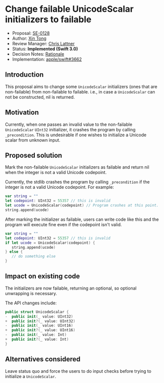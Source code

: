 # Change failable UnicodeScalar initializers to failable

* Proposal: [SE-0128](0128-unicodescalar-failable-initializer.md)
* Author: [Xin Tong](https://github.com/trentxintong)
* Review Manager: [Chris Lattner](https://github.com/lattner)
* Status: **Implemented (Swift 3.0)**
* Decision Notes: [Rationale](https://forums.swift.org/t/accepted-se-0128-change-failable-unicodescalar-initializers-to-failable/3546)
* Implementation: [apple/swift#3662](https://github.com/apple/swift/pull/3662)

## Introduction

This proposal aims to change some `UnicodeScalar` initializers (ones that are non-failable)
from non-failable to failable. i.e., in case a `UnicodeScalar` can
not be constructed, nil is returned.

## Motivation

Currently, when one passes an invalid value to the non-failable `UnicodeScalar`
`UInt32` initializer, it crashes the program by calling `_precondition`.
This is undesirable if one wishes to initialize a Unicode scalar from unknown input.

## Proposed solution

Mark the non-failable `UnicodeScalar` initializers as failable and return nil when the integer is not a valid Unicode codepoint.

Currently, the stdlib crashes the program by calling
`_precondition` if the integer is not a valid Unicode codepoint. For example:

```swift
var string = ""
let codepoint: UInt32 = 55357 // this is invalid
let ucode = UnicodeScalar(codepoint) // Program crashes at this point.
string.append(ucode)
``` 

After marking the initializer as failable, users can write code like this and the
program will execute fine even if the codepoint isn't valid.

```swift
var string = ""
let codepoint: UInt32 = 55357 // this is invalid
if let ucode = UnicodeScalar(codepoint) {
   string.append(ucode)
} else {
   // do something else
}
``` 

## Impact on existing code

The initializers are now failable, returning an optional, so optional unwrapping is necessary.

The API changes include:

```swift
public struct UnicodeScalar {
-  public init(_ value: UInt32)
+  public init?(_ value: UInt32)
-  public init(_ value: UInt16)
+  public init?(_ value: UInt16)
-  public init(_ value: Int)
+  public init?(_ value: Int)
}
``` 

## Alternatives considered

Leave status quo and force the users to do input checks before trying to initialize
a `UnicodeScalar`.
